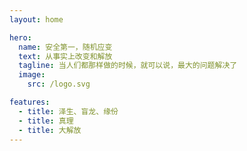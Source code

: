 ```yaml
---
layout: home

hero:
  name: 安全第一，随机应变
  text: 从事实上改变和解放
  tagline: 当人们都那样做的时候，就可以说，最大的问题解决了
  image:
    src: /logo.svg

features:
  - title: 泽生、盲龙、缘份
  - title: 真理
  - title: 大解放
---
```


